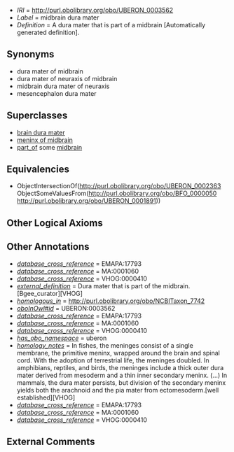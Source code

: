  * *IRI* = http://purl.obolibrary.org/obo/UBERON_0003562
 * *Label* = midbrain dura mater
 * *Definition* = A dura mater that is part of a midbrain [Automatically generated definition].

## Synonyms

 * dura mater of midbrain
 * dura mater of neuraxis of midbrain
 * midbrain dura mater of neuraxis
 * mesencephalon dura mater

## Superclasses

 * [brain dura mater](../../UBERON/92/UBERON_0002092.md)
 * [meninx of midbrain](../../UBERON/88/UBERON_0003288.md)
 * [part_of](../../BFO/50/BFO_0000050.md) some [midbrain](../../UBERON/91/UBERON_0001891.md)

## Equivalencies

 * ObjectIntersectionOf(<http://purl.obolibrary.org/obo/UBERON_0002363> ObjectSomeValuesFrom(<http://purl.obolibrary.org/obo/BFO_0000050> <http://purl.obolibrary.org/obo/UBERON_0001891>))

## Other Logical Axioms


## Other Annotations

 * *[database_cross_reference](../../ef/oboInOwl#hasDbXref.md)* = EMAPA:17793
 * *[database_cross_reference](../../ef/oboInOwl#hasDbXref.md)* = MA:0001060
 * *[database_cross_reference](../../ef/oboInOwl#hasDbXref.md)* = VHOG:0000410
 * *[external_definition](../../UBPROP/01/UBPROP_0000001.md)* = Dura mater that is part of the midbrain. [Bgee_curator][VHOG]
 * *[homologous_in](../../core#homologous/in/core#homologous_in.md)* = http://purl.obolibrary.org/obo/NCBITaxon_7742
 * *[oboInOwl#id](../../id/oboInOwl#id.md)* = UBERON:0003562
 * *[database_cross_reference](../../ef/oboInOwl#hasDbXref.md)* = EMAPA:17793
 * *[database_cross_reference](../../ef/oboInOwl#hasDbXref.md)* = MA:0001060
 * *[database_cross_reference](../../ef/oboInOwl#hasDbXref.md)* = VHOG:0000410
 * *[has_obo_namespace](../../ce/oboInOwl#hasOBONamespace.md)* = uberon
 * *[homology_notes](../../UBPROP/03/UBPROP_0000003.md)* = In fishes, the meninges consist of a single membrane, the primitive meninx, wrapped around the brain and spinal cord. With the adoption of terrestrial life, the meninges doubled. In amphibians, reptiles, and birds, the meninges include a thick outer dura mater derived from mesoderm and a thin inner secondary meninx. (...) In mammals, the dura mater persists, but division of the secondary meninx yields both the arachnoid and the pia mater from ectomesoderm.[well established][VHOG]
 * *[database_cross_reference](../../ef/oboInOwl#hasDbXref.md)* = EMAPA:17793
 * *[database_cross_reference](../../ef/oboInOwl#hasDbXref.md)* = MA:0001060
 * *[database_cross_reference](../../ef/oboInOwl#hasDbXref.md)* = VHOG:0000410

## External Comments

